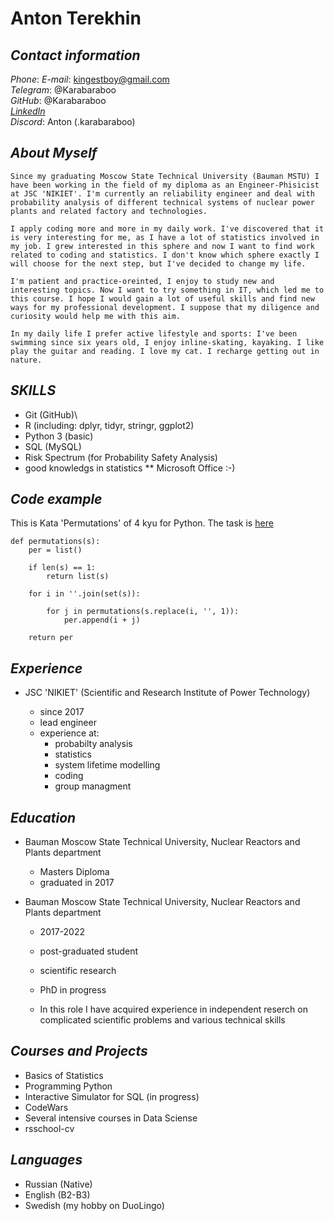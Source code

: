 # **Anton Terekhin** 

## *Contact information*

*Phone*: 
*E-mail*: kingestboy@gmail.com\
*Telegram*: @Karabaraboo\
*GitHub*: @Karabaraboo\
[*LinkedIn*](<https://www.linkedin.com/in/antony-terekhin-107b13111>)\
*Discord*: Anton (.karabaraboo)

## *About Myself*

    Since my graduating Moscow State Technical University (Bauman MSTU) I have been working in the field of my diploma as an Engineer-Phisicist at JSC 'NIKIET'. I'm currently an reliability engineer and deal with probability analysis of different technical systems of nuclear power plants and related factory and technologies.

    I apply coding more and more in my daily work. I've discovered that it is very interesting for me, as I have a lot of statistics involved in my job. I grew interested in this sphere and now I want to find work related to coding and statistics. I don't know which sphere exactly I will choose for the next step, but I've decided to change my life.

    I'm patient and practice-oreinted, I enjoy to study new and interesting topics. Now I want to try something in IT, which led me to this course. I hope I would gain a lot of useful skills and find new ways for my professional development. I suppose that my diligence and curiosity would help me with this aim.

    In my daily life I prefer active lifestyle and sports: I've been swimming since six years old, I enjoy inline-skating, kayaking. I like play the guitar and reading. I love my cat. I recharge getting out in nature.

## *SKILLS*
* Git (GitHub)\
* R (including: dplyr, tidyr, stringr, ggplot2)
* Python 3 (basic)
* SQL (MySQL)
* Risk Spectrum (for Probability Safety Analysis)
* good knowledgs in statistics
** Microsoft Office :-)

## *Code example*
This is Kata 'Permutations' of 4 kyu for Python. The task is [here](<https://www.codewars.com/kata/5254ca2719453dcc0b00027d/python>)

```
def permutations(s):
    per = list()

    if len(s) == 1:
        return list(s)

    for i in ''.join(set(s)):

        for j in permutations(s.replace(i, '', 1)):
            per.append(i + j)

    return per
```

## *Experience*
* JSC 'NIKIET' (Scientific and Research Institute of Power Technology)

  * since 2017
  * lead engineer
  * experience at:
    * probabilty analysis
    * statistics
    * system lifetime modelling
    * coding
    * group managment

## *Education*
* Bauman Moscow State Technical University, Nuclear Reactors and Plants department

    * Masters Diploma
    * graduated in 2017

* Bauman Moscow State Technical University, Nuclear Reactors and Plants department

    * 2017-2022
    * post-graduated student
    * scientific research
    * PhD in progress

    * In this role I have acquired experience in independent reserch on complicated scientific problems and various technical skills

## *Courses and Projects*

* Basics of Statistics
* Programming Python
* Interactive Simulator for SQL (in progress)
* CodeWars
* Several intensive courses in Data Sciense
* rsschool-cv

## *Languages*
* Russian (Native)
* English (B2-B3)
* Swedish (my hobby on DuoLingo)

